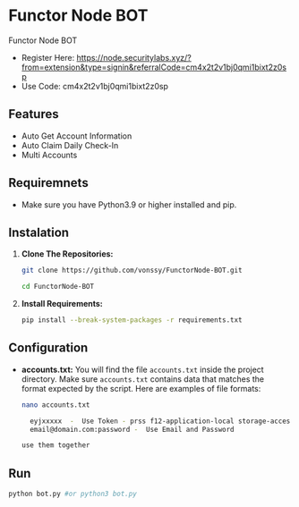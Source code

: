 # Functor Node BOT
Functor Node BOT

- Register Here: https://node.securitylabs.xyz/?from=extension&type=signin&referralCode=cm4x2t2v1bj0qmi1bixt2z0sp
- Use Code: cm4x2t2v1bj0qmi1bixt2z0sp

## Features

  - Auto Get Account Information
  - Auto Claim Daily Check-In
  - Multi Accounts

## Requiremnets

- Make sure you have Python3.9 or higher installed and pip.

## Instalation

1. **Clone The Repositories:**
   ```bash
   git clone https://github.com/vonssy/FunctorNode-BOT.git
   ```
   ```bash
   cd FunctorNode-BOT
   ```

2. **Install Requirements:**
   ```bash
   pip install --break-system-packages -r requirements.txt
   ```

## Configuration

- **accounts.txt:** You will find the file `accounts.txt` inside the project directory. Make sure `accounts.txt` contains 
 data that matches the format expected by the script. Here are examples of file formats:
   ```bash
   nano accounts.txt
   ```

  ```bash
    eyjxxxxx  -  Use Token - prss f12-application-local storage-access token
    email@domain.com:password -  Use Email and Password

  use them together
  ```

## Run

```bash
python bot.py #or python3 bot.py
```




